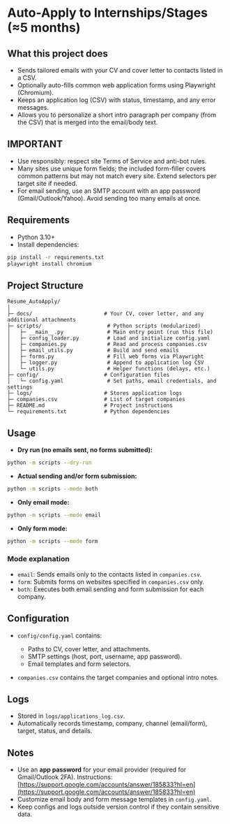 # Auto-Apply to Internships/Stages (≈5 months)

## What this project does

* Sends tailored emails with your CV and cover letter to contacts listed in a CSV.
* Optionally auto-fills common web application forms using Playwright (Chromium).
* Keeps an application log (CSV) with status, timestamp, and any error messages.
* Allows you to personalize a short intro paragraph per company (from the CSV) that is merged into the email/body text.

## IMPORTANT

* Use responsibly: respect site Terms of Service and anti-bot rules.
* Many sites use unique form fields; the included form-filler covers common patterns but may not match every site. Extend selectors per target site if needed.
* For email sending, use an SMTP account with an app password (Gmail/Outlook/Yahoo). Avoid sending too many emails at once.

## Requirements

* Python 3.10+
* Install dependencies:

```bash
pip install -r requirements.txt
playwright install chromium
```

## Project Structure

```
Resume_AutoApply/
│
├─ docs/                       # Your CV, cover letter, and any additional attachments
├─ scripts/                     # Python scripts (modularized)
│   ├─ __main__.py              # Main entry point (run this file)
│   ├─ config_loader.py         # Load and initialize config.yaml
│   ├─ companies.py             # Read and process companies.csv
│   ├─ email_utils.py           # Build and send emails
│   ├─ forms.py                 # Fill web forms via Playwright
│   ├─ logger.py                # Append to application log CSV
│   └─ utils.py                 # Helper functions (delays, etc.)
├─ config/                     # Configuration files
│   └─ config.yaml              # Set paths, email credentials, and settings
├─ logs/                       # Stores application logs
├─ companies.csv               # List of target companies
├─ README.md                   # Project instructions
└─ requirements.txt            # Python dependencies
```

## Usage

* **Dry run (no emails sent, no forms submitted):**

```bash
python -m scripts --dry-run
```

* **Actual sending and/or form submission:**

```bash
python -m scripts --mode both
```

* **Only email mode:**

```bash
python -m scripts --mode email
```

* **Only form mode:**

```bash
python -m scripts --mode form
```

### Mode explanation

* `email`: Sends emails only to the contacts listed in `companies.csv`.
* `form`: Submits forms on websites specified in `companies.csv` only.
* `both`: Executes both email sending and form submission for each company.

## Configuration

* `config/config.yaml` contains:

  * Paths to CV, cover letter, and attachments.
  * SMTP settings (host, port, username, app password).
  * Email templates and form selectors.
* `companies.csv` contains the target companies and optional intro notes.

## Logs

* Stored in `logs/applications_log.csv`.
* Automatically records timestamp, company, channel (email/form), target, status, and details.

## Notes

* Use an **app password** for your email provider (required for Gmail/Outlook 2FA). Instructions: [https://support.google.com/accounts/answer/185833?hl=en](https://support.google.com/accounts/answer/185833?hl=en)
* Customize email body and form message templates in `config.yaml`.
* Keep configs and logs outside version control if they contain sensitive data.
